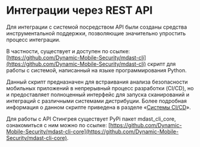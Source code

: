# Интеграции через REST API

Для интеграции с системой посредством API были созданы средства инструментальной поддержки, позволяющие значительно упростить процесс интеграции.

В частности, существует и доступен по ссылке: [https://github.com/Dynamic-Mobile-Security/mdast-cli](https://github.com/Dynamic-Mobile-Security/mdast-cli) скрипт для работы с системой, написанный на языке программирования Python.

Данный скрипт предназначен для встраивания анализа безопасности мобильных приложений в непрерывный процесс разработки (CI/CD), но и предоставляет полноценный интерфейс для запуска сканирований и интеграций с различными системами дистрибуции. Более подробная информация о данном скрипте приведена в разделе «[Системы CI/CD](./sistemy_ci_cd.md)».  

Для работы с API Стингрея существует PyPi пакет mdast_cli_core, ознакомиться с ним можно по ссылке: [https://github.com/Dynamic-Mobile-Security/mdast-cli-core](https://github.com/Dynamic-Mobile-Security/mdast-cli-core).